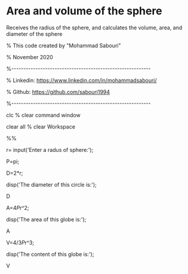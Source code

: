 # Area and volume of the sphere

Receives the radius of the sphere, and calculates the volume, area, and diameter of the sphere

% This code created by "Mohammad Sabouri"

% November 2020

%----------------------------------------------------------

% Linkedin:   https://www.linkedin.com/in/mohammadsabouri/

% Github:     https://github.com/sabouri1994

%----------------------------------------------------------


clc  % clear command window

clear all  % clear Workspace

%%

r= input('Enter a radus of sphere:');

P=pi;

D=2*r;

disp('The diameter of this circle is:');

D

A=4*P*r^2;

disp('The area of this globe is:');

A

V=4/3*P*r^3;

disp('The content of this globe is:');

V
